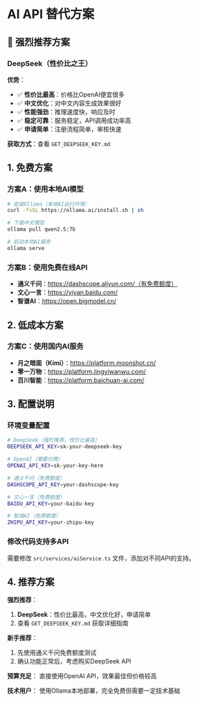 # AI API 替代方案

## 🥇 强烈推荐方案

### DeepSeek（性价比之王）
**优势**：
- ✅ **性价比最高**：价格比OpenAI便宜很多
- ✅ **中文优化**：对中文内容生成效果很好
- ✅ **性能强劲**：推理速度快，响应及时
- ✅ **稳定可靠**：服务稳定，API调用成功率高
- ✅ **申请简单**：注册流程简单，审核快速

**获取方式**：查看 `GET_DEEPSEEK_KEY.md`

## 1. 免费方案

### 方案A：使用本地AI模型
```bash
# 安装Ollama（本地AI运行环境）
curl -fsSL https://ollama.ai/install.sh | sh

# 下载中文模型
ollama pull qwen2.5:7b

# 启动本地AI服务
ollama serve
```

### 方案B：使用免费在线API
- **通义千问**：https://dashscope.aliyun.com/（有免费额度）
- **文心一言**：https://yiyan.baidu.com/
- **智谱AI**：https://open.bigmodel.cn/

## 2. 低成本方案

### 方案C：使用国内AI服务
- **月之暗面（Kimi）**：https://platform.moonshot.cn/
- **零一万物**：https://platform.lingyiwanwu.com/
- **百川智能**：https://platform.baichuan-ai.com/

## 3. 配置说明

### 环境变量配置
```bash
# DeepSeek（强烈推荐，性价比最高）
DEEPSEEK_API_KEY=sk-your-deepseek-key

# OpenAI（需要付费）
OPENAI_API_KEY=sk-your-key-here

# 通义千问（免费额度）
DASHSCOPE_API_KEY=your-dashscope-key

# 文心一言（免费额度）
BAIDU_API_KEY=your-baidu-key

# 智谱AI（免费额度）
ZHIPU_API_KEY=your-zhipu-key
```

### 修改代码支持多API
需要修改 `src/services/aiService.ts` 文件，添加对不同API的支持。

## 4. 推荐方案

**强烈推荐**：
1. **DeepSeek**：性价比最高，中文优化好，申请简单
2. 查看 `GET_DEEPSEEK_KEY.md` 获取详细指南

**新手推荐**：
1. 先使用通义千问免费额度测试
2. 确认功能正常后，考虑购买DeepSeek API

**预算充足**：
直接使用OpenAI API，效果最佳但价格较高

**技术用户**：
使用Ollama本地部署，完全免费但需要一定技术基础
